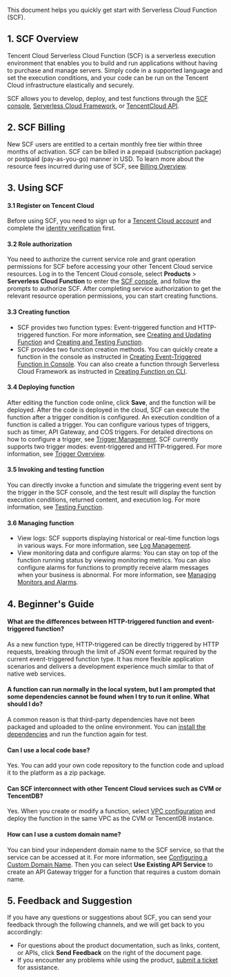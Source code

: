 This document helps you quickly get start with Serverless Cloud Function (SCF).

## 1. SCF Overview

Tencent Cloud Serverless Cloud Function (SCF) is a serverless execution environment that enables you to build and run applications without having to purchase and manage servers. Simply code in a supported language and set the execution conditions, and your code can be run on the Tencent Cloud infrastructure elastically and securely.

SCF allows you to develop, deploy, and test functions through the [SCF console](https://console.cloud.tencent.com/scf), [Serverless Cloud Framework](https://intl.cloud.tencent.com/document/product/583/36267), or [TencentCloud API](https://intl.cloud.tencent.com/document/product/583/17234).


## 2. SCF Billing

New SCF users are entitled to a certain monthly free tier within three months of activation. SCF can be billed in a prepaid (subscription package) or postpaid (pay-as-you-go) manner in USD. To learn more about the resource fees incurred during use of SCF, see [Billing Overview](https://intl.cloud.tencent.com/document/product/583/17299).

## 3. Using SCF

#### 3.1 Register on Tencent Cloud

Before using SCF, you need to sign up for a [Tencent Cloud account](https://intl.cloud.tencent.com/account/register) and complete the [identity verification](https://www.tencentcloud.com/document/product/378/3629) first.

#### 3.2 Role authorization

You need to authorize the current service role and grant operation permissions for SCF before accessing your other Tencent Cloud service resources.
Log in to the Tencent Cloud console, select **Products** > **Serverless Cloud Function** to enter the [SCF console](https://console.cloud.tencent.com/scf), and follow the prompts to authorize SCF. After completing service authorization to get the relevant resource operation permissions, you can start creating functions.


#### 3.3 Creating function

- SCF provides two function types: Event-triggered function and HTTP-triggered function. For more information, see [Creating and Updating Function](https://intl.cloud.tencent.com/document/product/583/19806) and [Creating and Testing Function](https://intl.cloud.tencent.com/document/product/583/40689).
- SCF provides two function creation methods. You can quickly create a function in the console as instructed in [Creating Event-Triggered Function in Console](https://intl.cloud.tencent.com/document/product/583/32742). You can also create a function through Serverless Cloud Framework as instructed in [Creating Function on CLI](https://intl.cloud.tencent.com/document/product/583/32743).

#### 3.4 Deploying function

After editing the function code online, click **Save**, and the function will be deployed. After the code is deployed in the cloud, SCF can execute the function after a trigger condition is configured. An execution condition of a function is called a trigger. You can configure various types of triggers, such as timer, API Gateway, and COS triggers. For detailed directions on how to configure a trigger, see [Trigger Management](https://www.tencentcloud.com/document/product/583/31440). SCF currently supports two trigger modes: event-triggered and HTTP-triggered. For more information, see [Trigger Overview](https://intl.cloud.tencent.com/document/product/583/9705).

#### 3.5 Invoking and testing function

You can directly invoke a function and simulate the triggering event sent by the trigger in the SCF console, and the test result will display the function execution conditions, returned content, and execution log. For more information, see [Testing Function](https://intl.cloud.tencent.com/document/product/583/14572).

#### 3.6 Managing function

- View logs: SCF supports displaying historical or real-time function logs in various ways. For more information, see [Log Management](https://www.tencentcloud.com/document/product/583/39776).
- View monitoring data and configure alarms: You can stay on top of the function running status by viewing monitoring metrics. You can also configure alarms for functions to promptly receive alarm messages when your business is abnormal. For more information, see [Managing Monitors and Alarms](https://www.tencentcloud.com/document/product/583/32737).


## 4. Beginner's Guide

#### What are the differences between HTTP-triggered function and event-triggered function?

As a new function type, HTTP-triggered can be directly triggered by HTTP requests, breaking through the limit of JSON event format required by the current event-triggered function type. It has more flexible application scenarios and delivers a development experience much similar to that of native web services.

#### A function can run normally in the local system, but I am prompted that some dependencies cannot be found when I try to run it online. What should I do?

A common reason is that third-party dependencies have not been packaged and uploaded to the online environment. You can [install the dependencies](https://intl.cloud.tencent.com/document/product/583/34879) and run the function again for test.


#### Can I use a local code base?

Yes. You can add your own code repository to the function code and upload it to the platform as a zip package.

#### Can SCF interconnect with other Tencent Cloud services such as CVM or TencentDB?

Yes. When you create or modify a function, select [VPC configuration](https://intl.cloud.tencent.com/document/product/583/19703) and deploy the function in the same VPC as the CVM or TencentDB instance.

#### How can I use a custom domain name?

You can bind your independent domain name to the SCF service, so that the service can be accessed at it. For more information, see [Configuring a Custom Domain Name](https://intl.cloud.tencent.com/document/product/628/11791). Then you can select **Use Existing API Service** to create an API Gateway trigger for a function that requires a custom domain name.



## 5. Feedback and Suggestion	

If you have any questions or suggestions about SCF, you can send your feedback through the following channels, and we will get back to you accordingly:

- For questions about the product documentation, such as links, content, or APIs, click **Send Feedback** on the right of the document page.
- If you encounter any problems while using the product, [submit a ticket](https://console.intl.cloud.tencent.com/workorder/category) for assistance.


